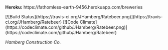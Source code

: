 <p><strong>Heroku:</strong> https://fathomless-earth-9456.herokuapp.com/breweries</p>
[![Build Status](https://travis-ci.org/JHamberg/Ratebeer.png)](https://travis-ci.org/JHamberg/Ratebeer)
[![Code Climate](https://codeclimate.com/github/JHamberg/Ratebeer.png)](https://codeclimate.com/github/JHamberg/Ratebeer)

<em>Hamberg Construction Co.</em>
